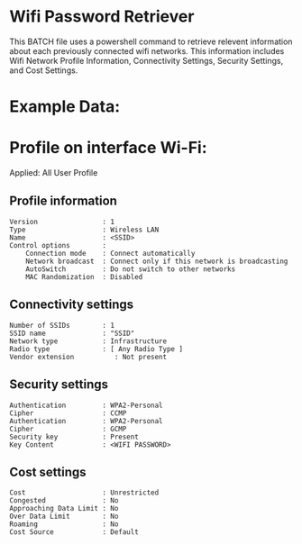 # Wifi Password Retriever
This BATCH file uses a powershell command to retrieve relevent information about each previously connected wifi networks.
This information includes Wifi Network Profile Information, Connectivity Settings, Security Settings, and Cost Settings. 
# Example Data:

Profile <SSID> on interface Wi-Fi: 
======================================================================= 

Applied: All User Profile    

Profile information 
------------------- 
    Version                : 1
    Type                   : Wireless LAN
    Name                   : <SSID>
    Control options        : 
        Connection mode    : Connect automatically
        Network broadcast  : Connect only if this network is broadcasting
        AutoSwitch         : Do not switch to other networks
        MAC Randomization  : Disabled

Connectivity settings 
--------------------- 
    Number of SSIDs        : 1
    SSID name              : "SSID"
    Network type           : Infrastructure
    Radio type             : [ Any Radio Type ]
    Vendor extension          : Not present

Security settings 
----------------- 
    Authentication         : WPA2-Personal
    Cipher                 : CCMP
    Authentication         : WPA2-Personal
    Cipher                 : GCMP
    Security key           : Present
    Key Content            : <WIFI PASSWORD>

Cost settings 
------------- 
    Cost                   : Unrestricted
    Congested              : No
    Approaching Data Limit : No
    Over Data Limit        : No
    Roaming                : No
    Cost Source            : Default
